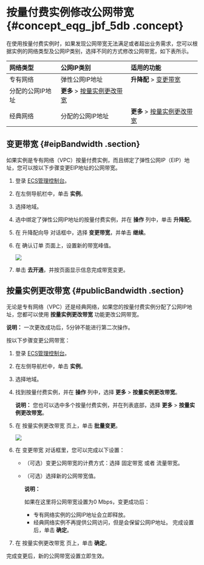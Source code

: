 # 按量付费实例修改公网带宽 {#concept_eqg_jbf_5db .concept}

在使用按量付费实例时，如果发现公网带宽无法满足或者超出业务需求，您可以根据实例的网络类型及公网IP类别，选择不同的方式修改公网带宽，如下表所示。

|网络类型|公网IP类别|适用的功能|
|:---|:-----|:----|
|专有网络|弹性公网IP地址|**升降配** \> [变更带宽](#eipBandwidth)|
|分配的公网IP地址|**更多** \> [按量实例更改带宽](#publicBandwidth)|
|经典网络|分配的公网IP地址|**更多** \> [按量实例更改带宽](#publicBandwidth)|

## 变更带宽 {#eipBandwidth .section}

如果实例是专有网络（VPC）按量付费实例，而且绑定了弹性公网IP（EIP）地址，您可以按以下步骤变更EIP地址的公网带宽。

1.  登录 [ECS管理控制台](https://ecs.console.aliyun.com/?spm=a2c4g.11186623.2.9.FNEORG#/home)。
2.  在左侧导航栏中，单击 **实例**。
3.  选择地域。
4.  选中绑定了弹性公网IP地址的按量付费实例，并在 **操作** 列中，单击 **升降配**。
5.  在 升降配向导 对话框中，选择 **变更带宽**，并单击 **继续**。
6.  在 确认订单 页面上，设置新的带宽峰值。

    ![](http://static-aliyun-doc.oss-cn-hangzhou.aliyuncs.com/assets/img/9646/5429_zh-CN.png)

7.  单击 **去开通**，并按页面显示信息完成带宽变更。

## 按量实例更改带宽 {#publicBandwidth .section}

无论是专有网络（VPC）还是经典网络，如果您的按量付费实例分配了公网IP地址，您都可以使用 **按量实例更改带宽** 功能更改公网带宽。

**说明：** 一次更改成功后，5分钟不能进行第二次操作。

按以下步骤变更公网带宽：

1.  登录 [ECS管理控制台](https://ecs.console.aliyun.com/?spm=a2c4g.11186623.2.9.FNEORG#/home)。
2.  在左侧导航栏中，单击 **实例**。
3.  选择地域。
4.  找到按量付费实例，并在 **操作** 列中，选择 **更多** \> **按量实例更改带宽**。

    **说明：** 您也可以选中多个按量付费实例，并在列表底部，选择 **更多** \> **按量实例更改带宽**。

5.  在 按量实例更改带宽 页上，单击 **批量变更**。

    ![](http://static-aliyun-doc.oss-cn-hangzhou.aliyuncs.com/assets/img/9646/5430_zh-CN.png)

6.  在 变更带宽 对话框里，您可以完成以下设置：
    -   （可选）变更公网带宽的计费方式：选择 固定带宽 或者 流量带宽。
    -   （可选）选择新的公网带宽值。

        **说明：** 

        如果在这里将公网带宽设置为0 Mbps，变更成功后：

        -   专有网络实例的公网IP地址会立即释放。
        -   经典网络实例不再提供公网访问，但是会保留公网IP地址。
        完成设置后，单击 **确定**。

7.  在 按量实例更改带宽 页上，单击 **确定**。

完成变更后，新的公网带宽设置立即生效。

